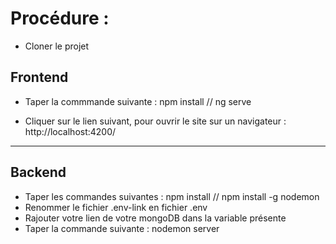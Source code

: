 # Procédure :

- Cloner le projet

## Frontend

- Taper la commmande suivante : npm install // ng serve

- Cliquer sur le lien suivant, pour ouvrir le site sur un navigateur : http://localhost:4200/

---

## Backend

- Taper les commandes suivantes : npm install // npm install -g nodemon
- Renommer le fichier .env-link en fichier .env
- Rajouter votre lien de votre mongoDB dans la variable présente
- Taper la commande suivante : nodemon server
